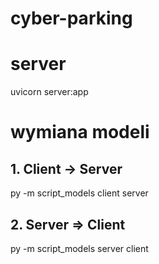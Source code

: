 # cyber-parking




# server

uvicorn server:app




# wymiana modeli


## 1. Client -> Server

py -m script_models client server


## 2. Server => Client

py -m script_models server client
